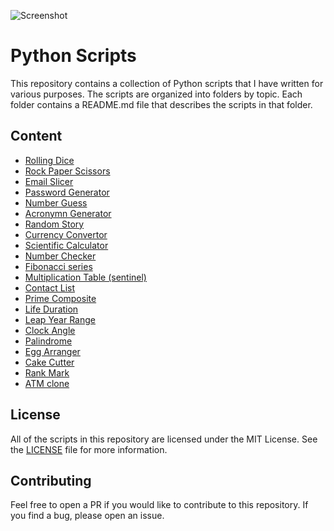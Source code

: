 ![Screenshot](https://ik.imagekit.io/jabedzaman/Python_Scripts/Python_Scripts_Wez3Xcy23.png?ik-sdk-version=javascript-1.4.3&updatedAt=1667035157365)

# Python Scripts

This repository contains a collection of Python scripts that I have written for various purposes. The scripts are organized into folders by topic. Each folder contains a README.md file that describes the scripts in that folder.

## Content

- [Rolling Dice](Rolling%20Dice)
- [Rock Paper Scissors](Rock%20Paper%20Scissors)
- [Email Slicer](Email%20Slicer)
- [Password Generator](Password%20Generator)
- [Number Guess](Number%20Guess)
- [Acronymn Generator](Acronym%20Generator)
- [Random Story](Random%20Story)
- [Currency Convertor](Currency%20Convertor)
- [Scientific Calculator](Scientific%20Calculator)
- [Number Checker](Number%20Checker)
- [Fibonacci series](Fibonacci%20Series)
- [Multiplication Table (sentinel)](Multiplication%20Table)
- [Contact List](Contact%20List)
- [Prime Composite](Prime%20Composite)
- [Life Duration](Life%20Duration%20Calculator)
- [Leap Year Range](Leap%20Year%20Range)
- [Clock Angle](Clock%20Angle)
- [Palindrome](Palindrom%20Number)
- [Egg Arranger](Egg%20Arranger)
- [Cake Cutter](Cake%20Cutter)
- [Rank Mark](Rank%20and%20Mark%20calculator/)
- [ATM clone](ATM%20Clone)

## License

All of the scripts in this repository are licensed under the MIT License. See the [LICENSE](LICENSE) file for more information.

## Contributing

Feel free to open a PR if you would like to contribute to this repository. If you find a bug, please open an issue.
